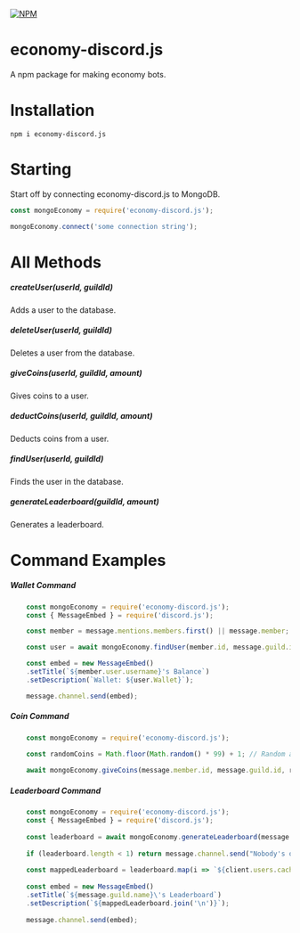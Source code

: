 [![NPM](https://nodei.co/npm/economy-discord.js.png)](https://www.npmjs.com/package/economy-discord.js/)

# economy-discord.js
A npm package for making economy bots.

# Installation
```npm i economy-discord.js```

# Starting
Start off by connecting economy-discord.js to MongoDB.
```js
const mongoEconomy = require('economy-discord.js');

mongoEconomy.connect('some connection string');
```

# All Methods
##### createUser(userId, guildId)
Adds a user to the database.

##### deleteUser(userId, guildId)
Deletes a user from the database.

##### giveCoins(userId, guildId, amount)
Gives coins to a user.

##### deductCoins(userId, guildId, amount)
Deducts coins from a user.

##### findUser(userId, guildId)
Finds the user in the database.

##### generateLeaderboard(guildId, amount)
Generates a leaderboard.

# Command Examples

##### Wallet Command
```js
    const mongoEconomy = require('economy-discord.js');
    const { MessageEmbed } = require('discord.js');

    const member = message.mentions.members.first() || message.member;

    const user = await mongoEconomy.findUser(member.id, message.guild.id); // Get the user from the database.

    const embed = new MessageEmbed()
    .setTitle(`${member.user.username}'s Balance`)
    .setDescription(`Wallet: ${user.Wallet}`);

    message.channel.send(embed);
```

##### Coin Command
```js
    const mongoEconomy = require('economy-discord.js');

    const randomCoins = Math.floor(Math.random() * 99) + 1; // Random amount of coins.
    
    await mongoEconomy.giveCoins(message.member.id, message.guild.id, randomCoins);
```

##### Leaderboard Command
```js
    const mongoEconomy = require('economy-discord.js');
    const { MessageEmbed } = require('discord.js');
    
    const leaderboard = await mongoEconomy.generateLeaderboard(message.guild.id, 10);
    
    if (leaderboard.length < 1) return message.channel.send("Nobody's on the leaderboard.");
    
    const mappedLeaderboard = leaderboard.map(i => `${client.users.cache.get(i.userId).tag ? client.users.cache.get(i.userId).tag : "Nobody"} - ${i.Wallet}`);
    
    const embed = new MessageEmbed()
    .setTitle(`${message.guild.name}\'s Leaderboard`)
    .setDescription(`${mappedLeaderboard.join('\n')}`);
    
    message.channel.send(embed);
```
